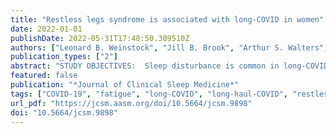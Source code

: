 ```yaml
---
title: "Restless legs syndrome is associated with long-COVID in women"
date: 2022-01-01
publishDate: 2022-05-31T17:48:50.309510Z
authors: ["Leonard B. Weinstock", "Jill B. Brook", "Arthur S. Walters", "Ashleigh Goris", "Lawrence B. Afrin", "Gerhard J. Molderings"]
publication_types: ["2"]
abstract: "STUDY OBJECTIVES:  Sleep disturbance is common in long-COVID (LC). Restless legs syndrome (RLS) is characterized by sleep disturbance and has been reported after viral infections. Therefore, we evaluated RLS symptoms cross-sectionally in individuals with LC at both current and pre–coronavirus disease 2019 (pre-COVID-19) time points.  METHODS:  Adults on LC-focused Facebook pages were recruited for an online assessment of symptoms before COVID-19 infection and during their present LC state in a cross-sectional manner. The LC group documented baseline symptoms retrospectively. Questions were included about the presence/severity of RLS symptoms and assessments of fatigue, quality of life, and sleep apnea. A control group was recruited and included individuals ≥ 18 years of age who never had overt symptoms of COVID-19. Pregnancy was an exclusion criterion for both groups.  RESULTS:  There were 136 participants with LC (89.7% females, age 46.9 ± 12.9 years) and 136 controls (65.4% females, age 49.2 ± 15.5). RLS prevalence in females with LC was 5.7% pre-COVID-19 and 14.8% post-COVID-19 (P textless .01) vs 6.7% in control females. Severity of RLS was moderate in both groups. Logistic regression predicting post-COVID-19 RLS among females with LC failed to find significant effects of hospitalization, sleep apnea, neuropathic pain severity, or use of antihistamines and antidepressants.  CONCLUSIONS:  The baseline prevalence of RLS in females with LC was similar to the general population group as well as to patients in epidemiological studies. The prevalence significantly increased in the LC state. Postinfectious immunological mechanisms may be at play in the production for RLS symptoms.  CITATION:  Weinstock LB, Brook JB, Walters AS, Goris A, Afrin LB, Molderings GJ. Restless legs syndrome is associated with long-COVID in women. J Clin Sleep Med. 2022;18(5):1413–1418."
featured: false
publication: "*Journal of Clinical Sleep Medicine*"
tags: ["COVID-19", "fatigue", "long-COVID", "long-haul-COVID", "restless legs syndrome"]
url_pdf: "https://jcsm.aasm.org/doi/10.5664/jcsm.9898"
doi: "10.5664/jcsm.9898"
---
```



